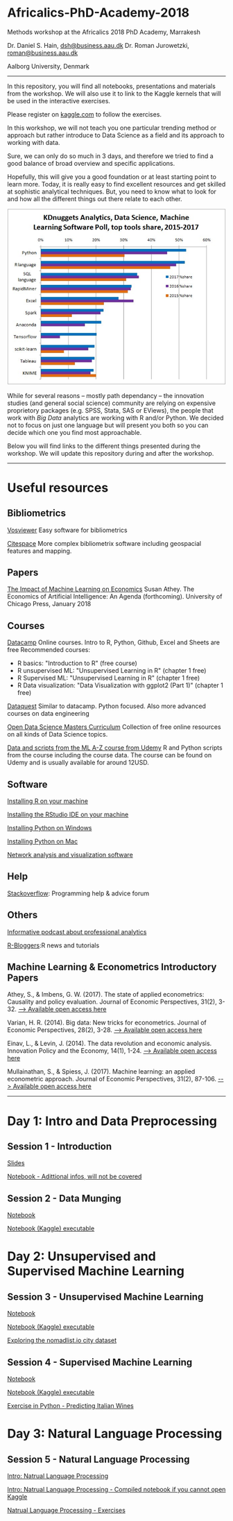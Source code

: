 # Africalics-PhD-Academy-2018
Methods workshop at the Africalics 2018 PhD Academy, Marrakesh 

Dr. Daniel S. Hain, dsh@business.aau.dk
Dr. Roman Jurowetzki, roman@business.aau.dk

Aalborg University, Denmark

---

In this repository, you will find all notebooks, presentations and materials from the workshop. We will also use it to link to the Kaggle kernels that will be used in the interactive exercises.

Please register on [kaggle.com](https://www.kaggle.com) to follow the exercises.

In this workshop, we will not teach you one particular trending method or approach but rather introduce to Data Science as a field and its approach to working with data.

Sure, we can only do so much in 3 days, and therefore we tried to find a good balance of broad overview and specific applications.

Hopefully, this will give you a good foundation or at least starting point to learn more. Today, it is really easy to find excellent resources and get skilled at sophistic analytical techniques. But, you need to know what to look for and how all the different things out there relate to each other. 

![kdn](img/kdnuggets.jpg)

While for several reasons – mostly path dependancy – the innovation studies (and general social science) community are relying on expensive proprietory packages (e.g. SPSS, Stata, SAS or EViews), the people that work with *Big Data* analytics are working with R and/or Python. We decided not to focus on just one language but will present you both so you can decide which one you find most approachable.

Below you will find links to the different things presented during the workshop. We will update this repository during and after the workshop.

---

# Useful resources

## Bibliometrics

[Vosviewer](http://www.vosviewer.com/)
Easy software for bibliometrics

[Citespace](http://cluster.cis.drexel.edu/~cchen/citespace/)
More complex bibliometrix software including geospacial features and mapping.

## Papers
[The Impact of Machine Learning on Economics](http://www.nber.org/chapters/c14009.pdf)
Susan Athey. The Economics of Artificial Intelligence: An Agenda (forthcoming). University of Chicago Press, January 2018


## Courses

[Datacamp](https://datacamp.com)
Online courses. Intro to R, Python, Github, Excel and Sheets are free
Recommended courses:
- R basics: "Introduction to R" (free course)
- R unsupervised ML: "Unsupervised Learning in R" (chapter 1 free)
- R Supervised ML: "Unsupervised Learning in R" (chapter 1 free)
- R Data visualization: "Data Visualization with ggplot2 (Part 1)" (chapter 1 free)

[Dataquest](https://www.dataquest.io/)
Similar to datacamp. Python focused. Also more advanced courses on data engineering

[Open Data Science Masters Curriculum](http://datasciencemasters.org/)
Collection of free online resources on all kinds of Data Science topics.


[Data and scripts from the ML A-Z course from Udemy](https://www.superdatascience.com/machine-learning/)
R and Python scripts from the course including the course data. The course can be found on Udemy and is usually available for around 12USD.


## Software

[Installing R on your machine](https://www.datacamp.com/community/tutorials/installing-R-windows-mac-ubuntu/)

[Installing the RStudio IDE on your machine](https://www.rstudio.com/products/rstudio/download/#download)

[Installing Python on Windows](https://www.datacamp.com/community/tutorials/installing-anaconda-windows)

[Installing Python on Mac](https://www.datacamp.com/community/tutorials/installing-anaconda-mac-os-x)

[Network analysis and visualization software](https://gephi.org/)


## Help

[Stackoverflow](https://stackoverflow.com): Programming help & advice forum

## Others

[Informative podcast about professional analytics](https://www.datacamp.com/community/podcast)


[R-Bloggers](https://www.r-bloggers.com/):R news and tutorials

## Machine Learning & Econometrics Introductory Papers

Athey, S., & Imbens, G. W. (2017). The state of applied econometrics: Causality and policy evaluation. Journal of Economic Perspectives, 31(2), 3-32. [--> Available open access here](https://pubs.aeaweb.org/doi/pdfplus/10.1257/jep.31.2.3)

Varian, H. R. (2014). Big data: New tricks for econometrics. Journal of Economic Perspectives, 28(2), 3-28. [--> Available open access here](https://www.aeaweb.org/articles?id=10.1257/jep.28.2.3)

Einav, L., & Levin, J. (2014). The data revolution and economic analysis. Innovation Policy and the Economy, 14(1), 1-24. [--> Available open access here](http://www.nber.org/chapters/c12942.pdf)

Mullainathan, S., & Spiess, J. (2017). Machine learning: an applied econometric approach. Journal of Economic Perspectives, 31(2), 87-106. [--> Available open access here](https://pubs.aeaweb.org/doi/pdfplus/10.1257/jep.31.2.87)

---

# Day 1: Intro and Data Preprocessing

## Session 1 - Introduction
[Slides](https://rawgit.com/RJuro/Africalics-PhD-Academy-2018/master/slides/S1_DS_intro.pdf)

[Notebook - Adittional infos, will not be covered](https://rawgit.com/RJuro/Africalics-PhD-Academy-2018/master/notebooks/S_1_DS_pipeline.html)

## Session 2 - Data Munging
[Notebook](https://rawgit.com/RJuro/Africalics-PhD-Academy-2018/master/notebooks/S_2_data_munging.html)

[Notebook (Kaggle) executable](https://www.kaggle.com/danielhain/africalics-2018-session-1-data-munging)

# Day 2: Unsupervised and Supervised Machine Learning

## Session 3 - Unsupervised Machine Learning

[Notebook](https://rawgit.com/RJuro/Africalics-PhD-Academy-2018/master/notebooks/S_3_unsupervised_ml.html)

[Notebook (Kaggle) executable](https://www.kaggle.com/danielhain/africalics-2018-session-3-unsupervised-ml)

[Exploring the nomadlist.io city dataset](https://www.kaggle.com/romanj86/world-regions-and-nomadscore-prediction/notebook)


## Session 4 - Supervised Machine Learning

[Notebook](https://rawgit.com/RJuro/Africalics-PhD-Academy-2018/master/notebooks/S_4_supervised_ml.html)

[Notebook (Kaggle) executable](https://www.kaggle.com/danielhain/africalics-2018-session-4-supervised-ml)

[Exercise in Python - Predicting Italian Wines](https://www.kaggle.com/romanj86/predicting-italian-wines)


# Day 3: Natural Language Processing
## Session 5 - Natural Language Processing

[Intro: Natrual Language Processing](https://www.kaggle.com/romanj86/introduction-to-nlp)

[Intro: Natrual Language Processing - Compiled notebook if you cannot open Kaggle](http://nbviewer.jupyter.org/github/RJuro/Africalics-PhD-Academy-2018/blob/master/notebooks/Intro_to_NLP.ipynb)


[Natrual Language Processing - Exercises](https://www.kaggle.com/romanj86/nlp-intro-exercises)


